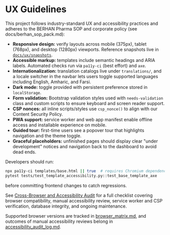 # UX Guidelines

This project follows industry-standard UX and accessibility practices and adheres to the BERHAN Pharma SOP and corporate policy (see docs/berhan_sop_pack.md):

- **Responsive design:** verify layouts across mobile (375px), tablet (768px), and desktop (1280px) viewports. Reference snapshots live in [`docs/ux/snapshots`](./ux/snapshots).
- **Accessible markup:** templates include semantic headings and ARIA labels. Automated checks run via `pa11y-ci` (best effort) and `axe`.
- **Internationalization:** translation catalogs live under `translations/`, and a locale switcher in the navbar lets users toggle supported languages including English, Amharic, and Farsi.
- **Dark mode:** toggle provided with persistent preference stored in `localStorage`.
- **Form validation:** Bootstrap validation styles used with `needs-validation` class and custom scripts to ensure keyboard and screen reader support.
- **CSP nonces:** all inline scripts/styles use `csp_nonce()` to align with our Content Security Policy.
- **PWA support:** service worker and web app manifest enable offline access and installable experience on mobile.
- **Guided tour:** first-time users see a popover tour that highlights navigation and the theme toggle.
- **Graceful placeholders:** unfinished pages should display clear "under development" notices and navigation back to the dashboard to avoid dead ends.

Developers should run:

```bash
npx pa11y-ci templates/base.html || true  # requires Chromium dependencies
pytest tests/test_template_accessibility.py::test_base_template_axe
```

before committing frontend changes to catch regressions.

See [Cross-Browser and Accessibility Audit](./browser_accessibility_review.md) for a full checklist covering browser compatibility, manual accessibility review, service worker and CSP verification, database integrity, and ongoing maintenance.

Supported browser versions are tracked in [browser_matrix.md](./browser_matrix.md), and outcomes of manual accessibility reviews belong in [accessibility_audit_log.md](./accessibility_audit_log.md).
